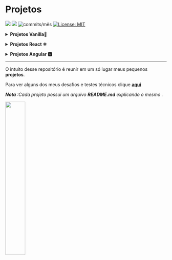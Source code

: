 
# Projetos 

<img src="https://img.shields.io/github/languages/count/dev-araujo/projetos?style=flat-square"/> <img src="https://img.shields.io/github/last-commit/dev-araujo/projetos?style=flat-square"/> <img alt="commits/mês" src="https://img.shields.io/github/commit-activity/m/dev-araujo/projetos?style=flat-square"/> [![License: MIT](https://img.shields.io/badge/License-MIT-yellow.svg)](https://opensource.org/licenses/MIT)

**<details><summary>Projetos Vanilla🍦</summary>**
  
 - [**Portfólio**](https://github.com/dev-araujo/projetos/tree/main/Vanilla/portfolio) 

</details>

**<details><summary>Projetos React ⚛️</summary>**

 - [**Jogo da Velha**](https://github.com/dev-araujo/jogo-da-velha)
 - [**Restaurant landing-page**](https://github.com/dev-araujo/projetos/tree/main/React/restaurant)
 - [**Pokedex com RxJS**](https://github.com/dev-araujo/projetos/tree/main/React/pokedex-react--rxjs)
 - [**Chuck jokes app**](https://github.com/dev-araujo/projetos/tree/main/React/chuck-jokes) 
 - [**Astromach app**](https://github.com/dev-araujo/projetos/tree/main/React/astromach)
  
 

</details>


**<details><summary>Projetos Angular 🅰️ </summary>**
  
  - [**Pokedex**](https://github.com/dev-araujo/projetos/tree/main/Angular/pokedex-angular)
  
  </details>

---
  
O intuito desse repositório é reunir em um só lugar meus pequenos **projetos**.

Para ver alguns dos meus desafios e testes técnicos clique [**aqui**](https://github.com/dev-araujo/desafios) 

_**Nota** :Cada projeto possui um arquivo **README.md** explicando o mesmo ._

 <img src="https://camo.githubusercontent.com/d21f7e6fe56adedf4e2f87221010e240dcd88521a8f283116b9ece7d4790f8a4/68747470733a2f2f692e70696e696d672e636f6d2f6f726967696e616c732f34382f32662f66332f34383266663337633433333837623736646531313631656462346430343937372e676966" width=35%/>
